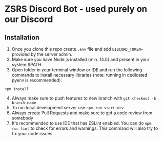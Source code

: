 # ZSRS Discord Bot - used purely on our Discord

## Installation

1. Once you clone this repo create `.env` file and add `DISCORD_TOKEN=` provided by the server admin.
2. Make sure you have Node.js installed (min. 14.0) and present in your system $PATH.
3. Open folder in your terminal window or IDE and run the following commands to install necessary libraries (note: running in dedicated pyenv is recommended):

```shell
npm install
```

4. Always make sure to push features to new branch with `git checkout -b branch-name`
5. To run local development server use `npm run start:dev`
6. Always create Pull Requests and make sure to get a code review from somebody
7. It's recommended to use IDE that has ESLint enabled. You can do `npm run lint` to check for errors and warnings. This command will also try to fix your code issues.